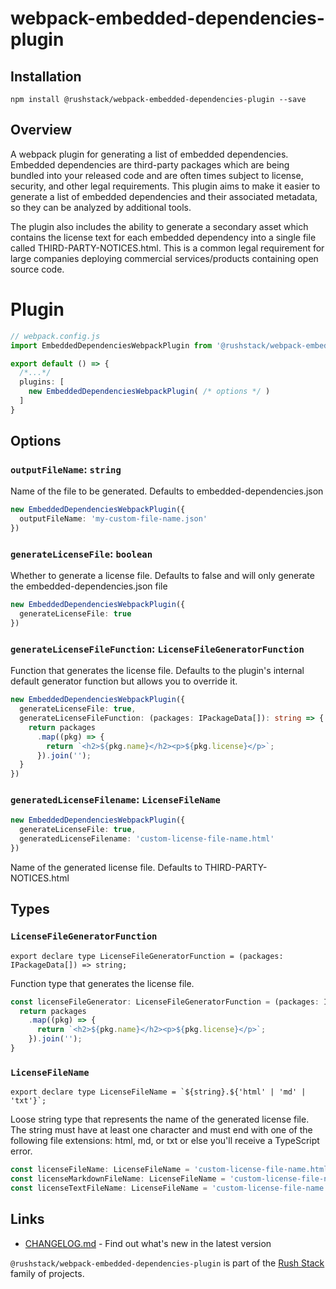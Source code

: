 # webpack-embedded-dependencies-plugin

## Installation

`npm install @rushstack/webpack-embedded-dependencies-plugin --save`

## Overview
A webpack plugin for generating a list of embedded dependencies. Embedded dependencies are third-party packages which are being
bundled into your released code and are often times subject to license, security, and other legal requirements. This plugin
aims to make it easier to generate a list of embedded dependencies and their associated metadata, so they can be analyzed by additional tools.

The plugin also includes the ability to generate a secondary asset which contains the license text for each embedded dependency into a single file called
THIRD-PARTY-NOTICES.html. This is a common legal requirement for large companies deploying commercial services/products containing open source code.

# Plugin

```typescript
// webpack.config.js
import EmbeddedDependenciesWebpackPlugin from '@rushstack/webpack-embedded-dependencies-plugin';

export default () => {
  /*...*/
  plugins: [
    new EmbeddedDependenciesWebpackPlugin( /* options */ )
  ]
}
```

## Options

### `outputFileName`: `string`

Name of the file to be generated. Defaults to embedded-dependencies.json

```typescript
new EmbeddedDependenciesWebpackPlugin({
  outputFileName: 'my-custom-file-name.json'
})
```

### `generateLicenseFile`: `boolean`

Whether to generate a license file. Defaults to false and will only generate the embedded-dependencies.json file

```typescript
new EmbeddedDependenciesWebpackPlugin({
  generateLicenseFile: true
})
```

### `generateLicenseFileFunction`: `LicenseFileGeneratorFunction`

Function that generates the license file. Defaults to the plugin's internal default generator function but allows you to override it.

```typescript
new EmbeddedDependenciesWebpackPlugin({
  generateLicenseFile: true,
  generateLicenseFileFunction: (packages: IPackageData[]): string => {
    return packages
      .map((pkg) => {
        return `<h2>${pkg.name}</h2><p>${pkg.license}</p>`;
      }).join('');
  }
})
```

### `generatedLicenseFilename`: `LicenseFileName`

```typescript
new EmbeddedDependenciesWebpackPlugin({
  generateLicenseFile: true,
  generatedLicenseFilename: 'custom-license-file-name.html'
})
```

Name of the generated license file. Defaults to THIRD-PARTY-NOTICES.html

## Types

### `LicenseFileGeneratorFunction`

`export declare type LicenseFileGeneratorFunction = (packages: IPackageData[]) => string;`

Function type that generates the license file.

```ts
const licenseFileGenerator: LicenseFileGeneratorFunction = (packages: IPackageData[]): string => {
  return packages
    .map((pkg) => {
      return `<h2>${pkg.name}</h2><p>${pkg.license}</p>`;
    }).join('');
}
```

### `LicenseFileName`

``export declare type LicenseFileName = `${string}.${'html' | 'md' | 'txt'}`;``

Loose string type that represents the name of the generated license file. The string must have at least one character and must end with one of the following file extensions: html, md, or txt or else you'll receive a TypeScript error.

```ts
const licenseFileName: LicenseFileName = 'custom-license-file-name.html';
const licenseMarkdownFileName: LicenseFileName = 'custom-license-file-name.md';
const licenseTextFileName: LicenseFileName = 'custom-license-file-name.txt';
```

## Links

- [CHANGELOG.md](
  https://github.com/microsoft/rushstack/blob/main/webpack/webpack-embedded-dependencies-plugin/CHANGELOG.md) - Find
  out what's new in the latest version

`@rushstack/webpack-embedded-dependencies-plugin` is part of the [Rush Stack](https://rushstack.io/) family of projects.